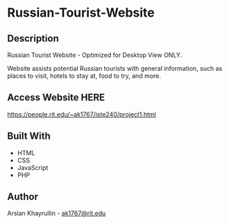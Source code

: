 # Russian-Tourist-Website

## Description
Russian Tourist Website - Optimized for Desktop View ONLY. 

Website assists potential Russian tourists with general information,
such as places to visit, hotels to stay at, food to try, and more.

## Access Website HERE
https://people.rit.edu/~ak1767/iste240/project1.html

## Built With
- HTML
- CSS
- JavaScript
- PHP
  
## Author
Arslan Khayrullin - ak1767@rit.edu


  

